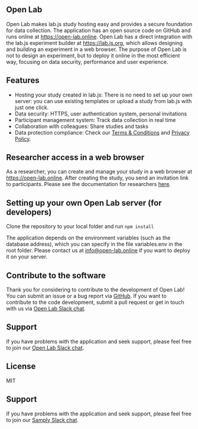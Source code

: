 ## Open Lab

Open Lab makes lab.js study hosting easy and provides a secure foundation for data collection. The application has an open source code on GitHub and runs online at https://open-lab.online. Open Lab has a direct integration with the lab.js experiment builder at https://lab.js.org, which allows designing and building an experiment in a web browser. The purpose of Open Lab is not to design an experiment, but to deploy it online in the most efficient way, focusing on data security, performance and user experience.

## Features

* Hosting your study created in lab.js: There is no need to set up your own server: you can use existing templates or upload a study from lab.js with just one click.
* Data security: HTTPS, user authentication system, personal invitations
* Participant management system: Track data collection in real time
* Collaboration with colleagues: Share studies and tasks
* Data protection compliance: Check our [Terms & Conditions](https://open-lab.online/docs/terms) and [Privacy Policy](https://open-lab.online/docs/policy).

## Researcher access in a web browser

As a researcher, you can create and manage your study in a web browser at https://open-lab.online. After creating the study, you send an invitation link to participants. Please see the documentation for researchers [here](https://open-lab.online/docs/intro).

## Setting up your own Open Lab server (for developers)

Clone the repository to your local folder and run `npm install`

The application depends on the environment variables (such as the database address), which you can specify in the file variables.env in the root folder.
Please contact us at info@open-lab.online if you want to deploy it on your server.

## Contribute to the software
Thank you for considering to contribute to the development of Open Lab! You can submit an issue or a bug report via [GitHub](https://github.com/Yury-Shevchenko/openlab/issues/new). If you want to contribute to the code development, submit a pull request or get in touch with us via [Open Lab Slack chat](https://join.slack.com/t/open-lab-online/shared_invite/zt-5u4a8xsn-~sVA5wHVPvtiSMfnF_8Bjw).

## Support
If you have problems with the application and seek support, please feel free to join our [Open Lab Slack chat](https://join.slack.com/t/open-lab-online/shared_invite/zt-5u4a8xsn-~sVA5wHVPvtiSMfnF_8Bjw).

## License
MIT





## Support

If you have problems with the application and seek support, please feel free to join our [Samply Slack chat](https://join.slack.com/t/samply-workspace/shared_invite/zt-e085hyyv-pFczGQFnVCA2w8lkcTmk6w).
